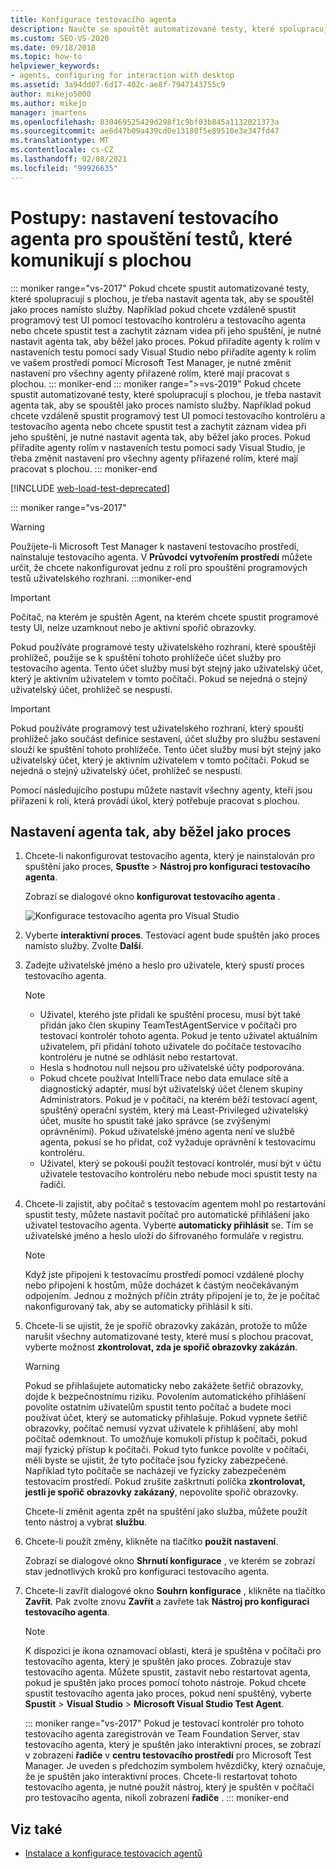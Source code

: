```yaml
---
title: Konfigurace testovacího agenta
description: Naučte se spouštět automatizované testy, které spolupracují s plochou, nastavením agenta tak, aby se spouštěl jako proces namísto služby.
ms.custom: SEO-VS-2020
ms.date: 09/18/2018
ms.topic: how-to
helpviewer_keywords:
- agents, configuring for interaction with desktop
ms.assetid: 3a94dd07-6d17-402c-ae8f-7947143755c9
author: mikejo5000
ms.author: mikejo
manager: jmartens
ms.openlocfilehash: 830469525429d298f1c9bf03b845a1132021373a
ms.sourcegitcommit: ae6d47b09a439cd0e13180f5e89510e3e347fd47
ms.translationtype: MT
ms.contentlocale: cs-CZ
ms.lasthandoff: 02/08/2021
ms.locfileid: "99926635"
---
```

# <a name="how-to-set-up-your-test-agent-to-run-tests-that-interact-with-the-desktop"></a>Postupy: nastavení testovacího agenta pro spouštění testů, které komunikují s plochou

::: moniker range="vs-2017"
Pokud chcete spustit automatizované testy, které spolupracují s plochou, je třeba nastavit agenta tak, aby se spouštěl jako proces namísto služby. Například pokud chcete vzdáleně spustit programový test UI pomocí testovacího kontroléru a testovacího agenta nebo chcete spustit test a zachytit záznam videa při jeho spuštění, je nutné nastavit agenta tak, aby běžel jako proces. Pokud přiřadíte agenty k rolím v nastaveních testu pomocí sady Visual Studio nebo přiřadíte agenty k rolím ve vašem prostředí pomocí Microsoft Test Manager, je nutné změnit nastavení pro všechny agenty přiřazené rolím, které mají pracovat s plochou.
::: moniker-end
::: moniker range=">=vs-2019"
Pokud chcete spustit automatizované testy, které spolupracují s plochou, je třeba nastavit agenta tak, aby se spouštěl jako proces namísto služby. Například pokud chcete vzdáleně spustit programový test UI pomocí testovacího kontroléru a testovacího agenta nebo chcete spustit test a zachytit záznam videa při jeho spuštění, je nutné nastavit agenta tak, aby běžel jako proces. Pokud přiřadíte agenty rolím v nastaveních testu pomocí sady Visual Studio, je třeba změnit nastavení pro všechny agenty přiřazené rolím, které mají pracovat s plochou.
::: moniker-end

[!INCLUDE [web-load-test-deprecated](includes/web-load-test-deprecated.md)]

::: moniker range="vs-2017"
> [!WARNING]
> Použijete-li Microsoft Test Manager k nastavení testovacího prostředí, nainstaluje testovacího agenta. V **Průvodci vytvořením prostředí** můžete určit, že chcete nakonfigurovat jednu z rolí pro spouštění programových testů uživatelského rozhraní.
:::moniker-end

> [!IMPORTANT]
> Počítač, na kterém je spuštěn Agent, na kterém chcete spustit programové testy UI, nelze uzamknout nebo je aktivní spořič obrazovky.

Pokud používáte programové testy uživatelského rozhraní, které spouštějí prohlížeč, použije se k spuštění tohoto prohlížeče účet služby pro testovacího agenta. Tento účet služby musí být stejný jako uživatelský účet, který je aktivním uživatelem v tomto počítači. Pokud se nejedná o stejný uživatelský účet, prohlížeč se nespustí.

> [!IMPORTANT]
> Pokud používáte programový test uživatelského rozhraní, který spouští prohlížeč jako součást definice sestavení, účet služby pro službu sestavení slouží ke spuštění tohoto prohlížeče. Tento účet služby musí být stejný jako uživatelský účet, který je aktivním uživatelem v tomto počítači. Pokud se nejedná o stejný uživatelský účet, prohlížeč se nespustí.

Pomocí následujícího postupu můžete nastavit všechny agenty, kteří jsou přiřazeni k roli, která provádí úkol, který potřebuje pracovat s plochou.

## <a name="to-set-up-an-agent-to-run-as-a-process"></a>Nastavení agenta tak, aby běžel jako proces

1. Chcete-li nakonfigurovat testovacího agenta, který je nainstalován pro spuštění jako proces, **Spusťte**  >  **Nástroj pro konfiguraci testovacího agenta**.

   Zobrazí se dialogové okno **konfigurovat testovacího agenta** .

   ![Konfigurace testovacího agenta pro Visual Studio](media/configure-test-agent.png)

2. Vyberte **interaktivní proces**. Testovací agent bude spuštěn jako proces namísto služby. Zvolte **Další**.

3. Zadejte uživatelské jméno a heslo pro uživatele, který spustí proces testovacího agenta.

   > [!NOTE]
   > - Uživatel, kterého jste přidali ke spuštění procesu, musí být také přidán jako člen skupiny TeamTestAgentService v počítači pro testovací kontrolér tohoto agenta. Pokud je tento uživatel aktuálním uživatelem, při přidání tohoto uživatele do počítače testovacího kontroléru je nutné se odhlásit nebo restartovat.
   > - Hesla s hodnotou null nejsou pro uživatelské účty podporována.
   > - Pokud chcete používat IntelliTrace nebo data emulace sítě a diagnostický adaptér, musí být uživatelský účet členem skupiny Administrators. Pokud je v počítači, na kterém běží testovací agent, spuštěný operační systém, který má Least-Privileged uživatelský účet, musíte ho spustit také jako správce (se zvýšenými oprávněními). Pokud uživatelské jméno agenta není ve službě agenta, pokusí se ho přidat, což vyžaduje oprávnění k testovacímu kontroléru.
   > - Uživatel, který se pokouší použít testovací kontrolér, musí být v účtu uživatele testovacího kontroléru nebo nebude moci spustit testy na řadiči.

4. Chcete-li zajistit, aby počítač s testovacím agentem mohl po restartování spustit testy, můžete nastavit počítač pro automatické přihlášení jako uživatel testovacího agenta. Vyberte **automaticky přihlásit** se. Tím se uživatelské jméno a heslo uloží do šifrovaného formuláře v registru.

   > [!NOTE]
   > Když jste připojeni k testovacímu prostředí pomocí vzdálené plochy nebo připojení k hostům, může docházet k častým neočekávaným odpojením. Jednou z možných příčin ztráty připojení je to, že je počítač nakonfigurovaný tak, aby se automaticky přihlásil k síti.

5. Chcete-li se ujistit, že je spořič obrazovky zakázán, protože to může narušit všechny automatizované testy, které musí s plochou pracovat, vyberte možnost **zkontrolovat, zda je spořič obrazovky zakázán**.

   > [!WARNING]
   > Pokud se přihlašujete automaticky nebo zakážete šetřič obrazovky, dojde k bezpečnostnímu riziku. Povolením automatického přihlášení povolíte ostatním uživatelům spustit tento počítač a budete moci používat účet, který se automaticky přihlašuje. Pokud vypnete šetřič obrazovky, počítač nemusí vyzvat uživatele k přihlášení, aby mohl počítač odemknout. To umožňuje komukoli přístup k počítači, pokud mají fyzický přístup k počítači. Pokud tyto funkce povolíte v počítači, měli byste se ujistit, že tyto počítače jsou fyzicky zabezpečené. Například tyto počítače se nacházejí ve fyzicky zabezpečeném testovacím prostředí. Pokud zrušíte zaškrtnutí políčka **zkontrolovat, jestli je spořič obrazovky zakázaný**, nepovolíte spořič obrazovky.

   Chcete-li změnit agenta zpět na spuštění jako služba, můžete použít tento nástroj a vybrat **službu**.

6. Chcete-li použít změny, klikněte na tlačítko **použít nastavení**.

   Zobrazí se dialogové okno **Shrnutí konfigurace** , ve kterém se zobrazí stav jednotlivých kroků pro konfiguraci testovacího agenta.

7. Chcete-li zavřít dialogové okno **Souhrn konfigurace** , klikněte na tlačítko **Zavřít**. Pak zvolte znovu **Zavřít** a zavřete tak **Nástroj pro konfiguraci testovacího agenta**.

   > [!NOTE]
   > K dispozici je ikona oznamovací oblasti, která je spuštěna v počítači pro testovacího agenta, který je spuštěn jako proces. Zobrazuje stav testovacího agenta. Můžete spustit, zastavit nebo restartovat agenta, pokud je spuštěn jako proces pomocí tohoto nástroje. Pokud chcete spustit testovacího agenta jako proces, pokud není spuštěný, vyberte **Spustit**  >  **Visual Studio**  >  **Microsoft Visual Studio Test Agent**.

   ::: moniker range="vs-2017"
   Pokud je testovací kontrolér pro tohoto testovacího agenta zaregistrován ve Team Foundation Server, stav testovacího agenta, který je spuštěn jako interaktivní proces, se zobrazí v zobrazení **řadiče** v **centru testovacího prostředí** pro Microsoft Test Manager. Je uveden s předchozím symbolem hvězdičky, který označuje, že je spuštěn jako interaktivní proces. Chcete-li restartovat tohoto testovacího agenta, je nutné použít nástroj, který je spuštěn v počítači pro testovacího agenta, nikoli zobrazení **řadiče** .
   ::: moniker-end

## <a name="see-also"></a>Viz také

- [Instalace a konfigurace testovacích agentů](../test/lab-management/install-configure-test-agents.md)
